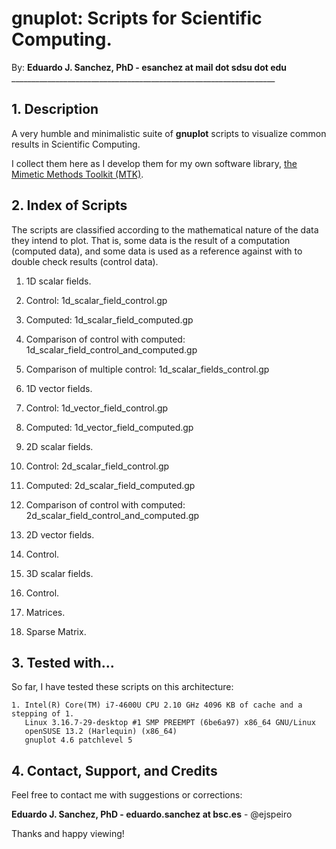 # gnuplot: Scripts for Scientific Computing.

By: **Eduardo J. Sanchez, PhD - esanchez at mail dot sdsu dot edu**
    __________________________________________________________________

## 1. Description

A very humble and minimalistic suite of **gnuplot** scripts to visualize common
results in Scientific Computing.

I collect them here as I develop them for my own software library,
[the Mimetic Methods Toolkit (MTK)](https://github.com/ejspeiro/MTK).

## 2. Index of Scripts

The scripts are classified according to the mathematical nature of the data
they intend to plot. That is, some data is the result of a computation (computed
data), and some data is used as a reference against with to double check
results (control data).

1. 1D scalar fields.
  1. Control: 1d_scalar_field_control.gp
  2. Computed: 1d_scalar_field_computed.gp
  3. Comparison of control with computed: 1d_scalar_field_control_and_computed.gp
  4. Comparison of multiple control: 1d_scalar_fields_control.gp

2. 1D vector fields.
  1. Control: 1d_vector_field_control.gp
  2. Computed: 1d_vector_field_computed.gp

3. 2D scalar fields.
  1. Control: 2d_scalar_field_control.gp
  2. Computed: 2d_scalar_field_computed.gp
  3. Comparison of control with computed: 2d_scalar_field_control_and_computed.gp

4. 2D vector fields.
  1. Control.

5. 3D scalar fields.
  1. Control.

6. Matrices.
  1. Sparse Matrix.

## 3. Tested with...

So far, I have tested these scripts on this architecture:

```
1. Intel(R) Core(TM) i7-4600U CPU 2.10 GHz 4096 KB of cache and a stepping of 1.
   Linux 3.16.7-29-desktop #1 SMP PREEMPT (6be6a97) x86_64 GNU/Linux
   openSUSE 13.2 (Harlequin) (x86_64)
   gnuplot 4.6 patchlevel 5
```

## 4. Contact, Support, and Credits

Feel free to contact me with suggestions or corrections:

**Eduardo J. Sanchez, PhD - eduardo.sanchez at bsc.es** - @ejspeiro

Thanks and happy viewing!
